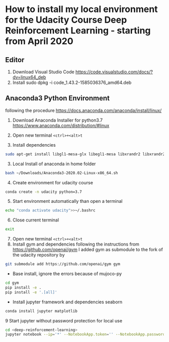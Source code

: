 # How to install my local environment for the Udacity Course Deep Reinforcement Learning - starting from April 2020

## Editor
1. Download Visual Studio Code
https://code.visualstudio.com/docs/?dv=linux64_deb
2. Install 
sudo dpkg -i code_1.43.2-1585036376_amd64.deb

## Anaconda3 Python Environment
following the procedure https://docs.anaconda.com/anaconda/install/linux/
1. Download Anaconda Installer for python3.7
https://www.anaconda.com/distribution/#linux
2. Open new terminal
`<ctrl>+<alt>t`


3. Install dependencies
```bash
sudo apt-get install libgl1-mesa-glx libegl1-mesa libxrandr2 libxrandr2 libxss1 libxcursor1 libxcomposite1 libasound2 libxi6 libxtst6
```
3. Local Install of anaconda in home folder
```bash
bash ~/Downloads/Anaconda3-2020.02-Linux-x86_64.sh
```
4. Create environment for udacity course
```bash
conda create -n udacity python=3.7
```
5. Start environment automatically than open a terminal
```bash
echo "conda activate udacity">>~/.bashrc
```
6. Close current terminal
```bash
exit
```
7. Open new terminal
`<ctrl>+<alt>t`
8. Install gym and dependencies
following the instructions from https://github.com/openai/gym
I added gym as submodule to the fork of the udacity repository by
```bash
git submodule add https://github.com/openai/gym gym
```
  * Base install, ignore the errors because of mujoco-py
```bash
cd gym
pip install -e .
pip install -e '.[all]'
```
  * Install jupyter framework and dependencies seaborn
```bash
conda install jupyter matplotlib
```
9 Start jupyter without password protection for local use
```bash
cd <deep-reinforcement-learning>
jupyter notebook --ip='*' --NotebookApp.token='' --NotebookApp.password=''
```